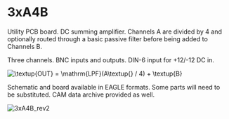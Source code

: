 # 3xA4B
Utility PCB board. DC summing amplifier. Channels A are divided by 4 and optionally routed through a basic passive filter before being added to Channels B.

Three channels. BNC inputs and outputs. DIN-6 input for +12/-12 DC in. 

<img src="https://latex.codecogs.com/svg.image?\textup{OUT}&space;=&space;\mathrm{LPF}(A\textup{}&space;/&space;4)&space;&plus;&space;\textup{B}" title="\textup{OUT} = \mathrm{LPF}(A\textup{} / 4) + \textup{B}" />

Schematic and board available in EAGLE formats. Some parts will need to be substituted. CAM data archive provided as well.

![3xA4B_rev2](https://user-images.githubusercontent.com/22327925/150034423-e196832f-e223-433c-b668-29cb53099884.png)
